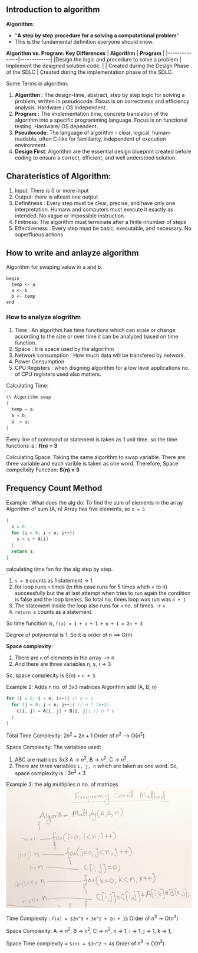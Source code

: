 ## Introduction to algorithm

**Algoriithm**: 
* "**A step by step procedure for a solving a computational problem**"
* This is the fundamental definition everyone should know.

**Algorithm vs. Program: Key Differences**
| **Algorithm** | **Program** |
|---------------|-------------|
|Design the logic and procedure to solve a problem | Implement the designed solution code. |
| Created during the Design Phase of the SDLC | Created during the implementation phase of the SDLC.

Some Terms in algorithm:
1. **Algorithm :** The design-time, abstract, step by step logic for solving a problem, written in pseudocode. Focus is on correctness and efficiency analysis. Hardware / OS independent.
2. **Program :** The implementation time, concrete translation of the algorithm into a specific programming language. Focus is on functional testing. Hardware/ OS dependent.
3. **Pseudocode**: The language of algorithm - clear, logical, human-readable, often C-like for famlilarity, independent of execution environment.
4. **Design First**: Algorithm are the essential design blueprint created before coding to ensure a correct, efficient, and well understood solution. 

## Charateristics of Algorithm:
1. Input: There is 0 or more input
2. Output: there is alteast one output
3. Definitness : Every step must be clear, precise, and have only one interpretation. Humans and computers must execute it exactly as intended. No vague or impossible instruction.
4. Finitness: The algorithm must terminate after a finite nnumber of steps
5. Effectiveness : Every step must be basic, executable, and necessary. No superfluous actions


## How to write and anlayze algorithm
Algorithm for swaping valuw in a and b.
```
begin
  temp <- a
  a <- b
  b <- temp
end
```

### How to analyze alogrithm 
1. Time : An algorithm has time functions which can scale or change according to the size or over time it can be analyzed based on time function.
2. Space : It is space used by the algorithm
3. Network consumption : How much data will be transfered by network.
4. Power Consumption
5. CPU Registers : when disgning algorithm for a low level applications no. of CPU registers used also matters.

Calculating Time:
```cpp
\\ Algorithm swap
{
  temp = a;
  a = b;
  b  = a;
}
```

Every line of command or statement is taken as 1 unit time. 
so the time functions is : **f(n) = 3**

Calculating Space:
Taking the same algorithm to swap variable.
There are three variable and each varible is taken as one word.
Therefore, Space compellxity Function: **S(n) = 3**

## Frequency  Count Method
Example : 
What does the alg do: To find the sum of elements in the array 
Algorithm of sum (A, n)
Array has five elements, so `n = 5`
```cpp
{
  s = 0
  for {i = 0; i < n; i++}{
    s = s + A[i]
  }
  return s;
}
```
calculating time fxn for the alg step by step.
1. `s = 0` counts as 1 statement -> 1
2. for loop runs `n` times (in this case runs for 5 times whch = to n) successfully but the at last attempt when tries to run again the condition is false and the loop breaks. So total no. times loop was run was `n + 1`
3. The statement inside the loop also runs for `n` no. of times. -> `n`
4. `return s` counts as a statement.

So time funcition is, `f(x) = 1 + n + 1 + n + 1 = 2n + 3`

Degree of polynomial is 1. So it is order of n ==> O(n)

**Space complexity**:
1. There are `n` of elements in the array --> n
2. And there are three variables n, s, i -> 3

So, space complecity is S(n) = `n + 3`

Example 2:
Adds n no. of 3x3 matrices
Algorithm add (A, B, n)
```cpp
for (i = 0; i < n; i++){ // n + 1
  for (j = 0; j < n; j++){ // n * (n+1)
    c[i, j] = A[i, j] + B[i, j]; // n * n
  }
}
```

Total Time Complexity: $2n^2 + 2n + 1$
Order of $n^2$ --> O($n^2$)

Space Complexity:
The variables used:
1. ABC are matrices 3x3
   A -> $n^2$,
   B -> $n^2$,
   C -> $n^2$,
2. There are three variables `i, j, n` which are taken as one word.
So, space complexity is : $3n^2 + 3$

Example 3:
the alg multiplies n no. of matrices
![alt text](SS/image.png)

Time Complexity : `f(x) = $2n^3 + 3n^2 + 2n + 1$`
Order of $n^3$ -> O($n^3$)

Space Complexity:
A -> $n^2$,
B -> $n^2$,
C -> $n^2$,
n -> 1,
i -> 1,
j -> 1,
k -> 1,

Space Time complexity = `S(n) = $3n^2 + 4$`
Order of $n^3$ -> O($n^2$)



